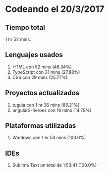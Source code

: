 # Codeando el 20/3/2017

## Tiempo total
1 hr 52 mins.

## Lenguajes usados
1. HTML con 52 mins (46.34%)
1. TypeScript con 31 mins (27.88%)
1. CSS con 29 mins (25.77%)

## Proyectos actualizados
1. tuguia con 1 hr 36 mins (85.21%)
1. angular2-heroes con 16 mins (14.79%)

## Plataformas utilizadas
1. Windows con 1 hr 53 mins (100.0%)

## IDEs
1. Sublime Text un total de 1:53:41 (100.0%)
